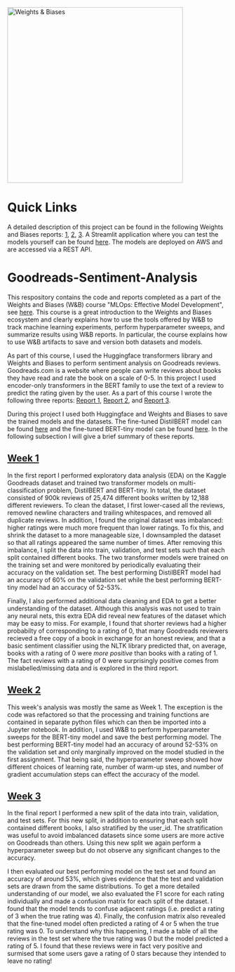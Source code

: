 <img src="https://i.imgur.com/gb6B4ig.png" width="400" alt="Weights & Biases" />

# Quick Links
A detailed description of this project can be found in the following Weights and Biases reports: <a href="https://api.wandb.ai/links/dmeltzer/ilnx2o0v">1</a>, <a href="https://api.wandb.ai/links/dmeltzer/s840cljt">2</a>, <a href="https://wandb.ai/dmeltzer/mlops-course-assgn3/reports/Goodreads-Reviews-Week-3--VmlldzozNzYxODkz">3</a>.
A Streamlit application where you can test the models yourself can be found <a href="https://huggingface.co/spaces/dhmeltzer/Sentiment-of-Book-Reviews">here</a>. The models are deployed on AWS and are accessed via a REST API.

# Goodreads-Sentiment-Analysis

This respository contains the code and reports completed as a part of the Weights and Biases (W&B) course "MLOps: Effective Model Development", see <a href="https://www.wandb.courses/courses/effective-mlops-model-development">here</a>. This course is a great introduction to the Weights and Biases ecosystem and clearly explains how to use the tools offered by W&B to track machine learning experiments, perform hyperparameter sweeps, and summarize results using W&B reports. In particular, the course explains how to use W&B artifacts to save and version both datasets and models.

As part of this course, I used the Huggingface transformers library and Weights and Biases to perform sentiment analysis on Goodreads reviews. Goodreads.com is a website where people can write reviews about books they have read and rate the book on a scale of 0-5. 
In this project I used encoder-only transformers in the BERT family to use the text of a review to predict the rating given by the user.
As a part of this course I wrote the following three reports: <a href="https://api.wandb.ai/links/dmeltzer/ilnx2o0v">Report 1</a>, <a href="https://api.wandb.ai/links/dmeltzer/s840cljt">Report 2</a>, and <a href="https://wandb.ai/dmeltzer/mlops-course-assgn3/reports/Goodreads-Reviews-Week-3--VmlldzozNzYxODkz">Report 3</a>.

During this project I used both Huggingface and Weights and Biases to save the trained models and the datasets.
The fine-tuned DistilBERT model can be found <a href="https://huggingface.co/dhmeltzer/distilbert-goodreads-wandb">here</a> and the fine-tuned BERT-tiny model can be found <a href="https://huggingface.co/dhmeltzer/bert-tiny-goodreads-wandb">here</a>.
In the following subsection I will give a brief summary of these reports.


## <a href="https://api.wandb.ai/links/dmeltzer/ilnx2o0v">Week 1</a>

In the first report I performed exploratory data analysis (EDA) on the Kaggle Goodreads dataset and trained two transformer models on multi-classification problem, DistilBERT and BERT-tiny. 
In total, the dataset consisted of 900k reviews of 25,474 different books written by 12,188 different reviewers.
To clean the dataset, I first lower-cased all the reviews, removed newline characters and trailing whitespaces, and removed all duplicate reviews.
In addition, I found the original dataset was imbalanced: higher ratings were much more frequent than lower ratings.
To fix this, and shrink the dataset to a more manageable size, I downsampled the dataset so that all ratings appeared the same number of times.
After removing this imbalance, I split the data into train, validation, and test sets such that each split contained different books.
The two transformer models were trained on the training set and were monitored by periodically evaluating their accuracy on the validation set.
The best performing DistilBERT model had an accuracy of 60% on the validation set while the best performing BERT-tiny model had an accuracy of 52-53%.

Finally, I also performed additional data cleaning and EDA to get a better understanding of the dataset.
Although this analysis was not used to train any neural nets, this extra EDA did reveal new features of the dataset which may be easy to miss.
For example, I found that shorter reviews had a higher probabilty of corresponding to a rating of 0, that many Goodreads reviewers recieved a free copy of a book in exchange for an honest review, and that a basic sentiment classifier using the NLTK library predicted that, on average, books with a rating of 0 were <em> more positive </em> than books with a rating of 1. The fact reviews with a rating of 0 were surprisingly positive comes from mislabelled/missing data and is explored in the third report.


## <a href="https://api.wandb.ai/links/dmeltzer/s840cljt">Week 2</a>

This week's analysis was mostly the same as Week 1. The exception is the code was refactored so that the processing and training functions are contained in separate python files which can then be imported into a Jupyter notebook.
In addition, I used W&B to perform hyperparameter sweeps for the BERT-tiny model and save the best performing model.
The best performing BERT-tiny model had an accuracy of around 52-53% on the validation set and only marginally improved on the model studied in the first assignment. That being said, the hyperparameter sweep showed how different choices of learning rate, number of warm-up stes, and number of gradient accumulation steps can effect the accuracy of the model. 

## <a href="https://wandb.ai/dmeltzer/mlops-course-assgn3/reports/Goodreads-Reviews-Week-3--VmlldzozNzYxODkz">Week 3</a>

In the final report I performed a new split of the data into train, validation, and test sets. For this new split, in addition to ensuring that each split contained different books, I also stratified by the user_id.
The stratification was useful to avoid imbalanced datasets since some users are more active on Goodreads than others.
Using this new split we again perform a hyperparameter sweep but do not observe any significant changes to the accuracy.

I then evaluated our best performing model on the test set and found an accuracy of around 53%, which gives evidence that the test and validation sets are drawn from the same distributions.
To get a more detailed understanding of our model, we also evaluated the F1 score for each rating individually and made a confusion matrix for each split of the dataset.
I found that the model tends to confuse adjacent ratings (i.e. predict a rating of 3 when the true rating was 4).
Finally, the confusion matrix also revealed that the fine-tuned model often predicted a rating of 4 or 5 when the true rating was 0.
To understand why this happening, I made a table of all the reviews in the test set where the true rating was 0 but the model predicted a rating of 5.
I found that these reviews were in fact very positive and surmised that some users gave a rating of 0 stars because they intended to leave no rating! 


